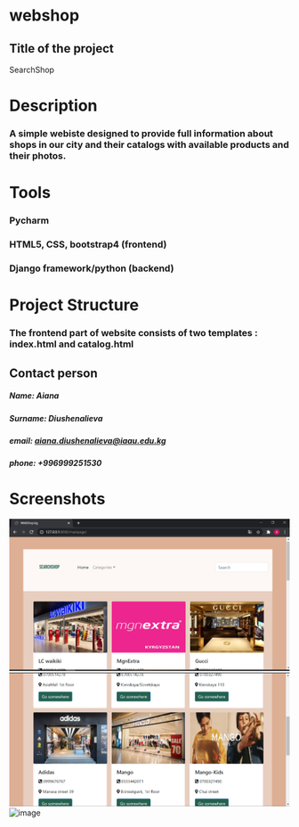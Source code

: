 # webshop


## Title of the project
SearchShop


# Description
### A simple webiste designed to provide full information about shops in our city and their catalogs with available products and their photos.

# Tools 
### Pycharm 
### HTML5, CSS, bootstrap4 (frontend)
### Django framework/python (backend) 

# Project Structure
### The frontend part of website consists of two templates : index.html and catalog.html


## Contact person
##### Name: Aiana
##### Surname: Diushenalieva
##### email: aiana.diushenalieva@iaau.edu.kg
##### phone: +996999251530

# Screenshots
![image](Screenshots/topscreen.png)
![image](Screenshots/middlescreen.png)
![image](Screenshots/Bottom.png)
